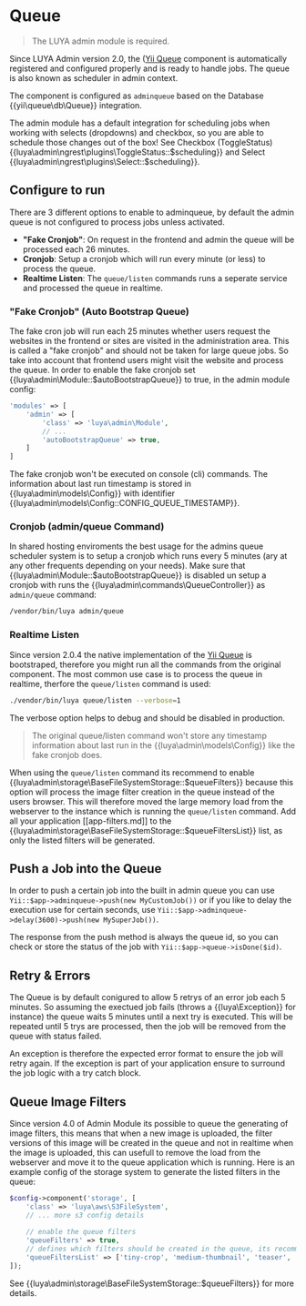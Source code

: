 # Queue

> The LUYA admin module is required.

Since LUYA Admin version 2.0, the ([Yii Queue](https://github.com/yiisoft/yii2-queue) component is automatically registered and configured properly and is ready to handle jobs. The queue is also known as scheduler in admin context.

The component is configured as `adminqueue` based on the Database {{yii\queue\db\Queue}} integration. 

The admin module has a default integration for scheduling jobs when working with selects (dropdowns) and checkbox, so you are able to schedule those changes out of the box! See Checkbox (ToggleStatus) {{luya\admin\ngrest\plugins\ToggleStatus::$scheduling}} and Select {{luya\admin\ngrest\plugins\Select::$scheduling}}.

## Configure to run

There are 3 different options to enable to adminqueue, by default the admin queue is not configured to process jobs unless activated.

+ **"Fake Cronjob"**: On request in the frontend and admin the queue will be processed each 26 minutes.
+ **Cronjob**: Setup a cronjob which will run every minute (or less) to process the queue.
+ **Realtime Listen**: The `queue/listen` commands runs a seperate service and processed the queue in realtime.

### "Fake Cronjob" (Auto Bootstrap Queue)

The fake cron job will run each 25 minutes whether users request the websites in the frontend or sites are visited in the administration area. This is called a "fake cronjob" and should not be taken for large queue jobs. So take into account that frontend users might visit the website and process the queue. In order to enable the fake cronjob set {{luya\admin\Module::$autoBootstrapQueue}} to true, in the admin module config:

```php
'modules' => [
    'admin' => [
        'class' => 'luya\admin\Module',
        // ...
        'autoBootstrapQueue' => true,
    ]
]
```

The fake cronjob won't be executed on console (cli) commands. The information about last run timestamp is stored in {{luya\admin\models\Config}} with identifier {{luya\admin\models\Config::CONFIG_QUEUE_TIMESTAMP}}.

### Cronjob (admin/queue Command)

In shared hosting enviroments the best usage for the admins queue scheduler system is to setup a cronjob which runs every 5 minutes (ary at any other frequents depending on your needs). Make sure that {{luya\admin\Module::$autoBootstrapQueue}} is disabled un setup a cronjob with runs the {{luya\admin\commands\QueueController}} as `admin/queue` command:

```sh
/vendor/bin/luya admin/queue
```

### Realtime Listen

Since version 2.0.4 the native implementation of the [Yii Queue](https://github.com/yiisoft/yii2-queue) is bootstraped, therefore you might run all the commands from the original component. The most common use case is to process the queue in realtime, therfore the `queue/listen` command is used:

```sh
./vendor/bin/luya queue/listen --verbose=1
```

The verbose option helps to debug and should be disabled in production.

> The original queue/listen command won't store any timestamp information about last run in the {{luya\admin\models\Config}} like the fake cronjob does.

When using the `queue/listen` command its recommend to enable {{luya\admin\storage\BaseFileSystemStorage::$queueFilters}} because this option will process the image filter creation in the queue instead of the users browser. This will therefore moved the large memory load from the webserver to the instance which is running the `queue/listen` command. Add all your application [[app-filters.md]] to the {{luya\admin\storage\BaseFileSystemStorage::$queueFiltersList}} list, as only the listed filters will be generated.

## Push a Job into the Queue

In order to push a certain job into the built in admin queue you can use `Yii::$app->adminqueue->push(new MyCustomJob())` or if you like to delay the execution use for certain seconds, use `Yii::$app->adminqueue->delay(3600)->push(new MySuperJob())`.

The response from the push method is always the queue id, so you can check or store the status of the job with `Yii::$app->queue->isDone($id)`.

## Retry & Errors

The Queue is by default conigured to allow 5 retrys of an error job each 5 minutes. So assuming the exectued job fails (throws a {{luya\Exception}} for instance) the queue waits 5 minutes until a next try is executed. This will be repeated until 5 trys are processed, then the job will be removed from the queue with status failed.

An exception is therefore the expected error format to ensure the job will retry again. If the exception is part of your application ensure to surround the job logic with a try catch block.

## Queue Image Filters

Since version 4.0 of Admin Module its possible to queue the generating of image filters, this means that when a new image is uploaded, the filter versions of this image will be created in the queue and not in realtime when the image is uploaded, this can usefull to remove the load from the webserver and move it to the queue application which is running. Here is an example config of the storage system to generate the listed filters in the queue:

```php
$config->component('storage', [
    'class' => 'luya\aws\S3FileSystem',
    // ... more s3 config details
    
    // enable the queue filters
    'queueFilters' => true,
    // defines which filters should be created in the queue, its recommend to add the default filters and also maybe some project specific filters
    'queueFiltersList' => ['tiny-crop', 'medium-thumbnail', 'teaser', 'detail'],
]);
```

See {{luya\admin\storage\BaseFileSystemStorage::$queueFilters}} for more details.
